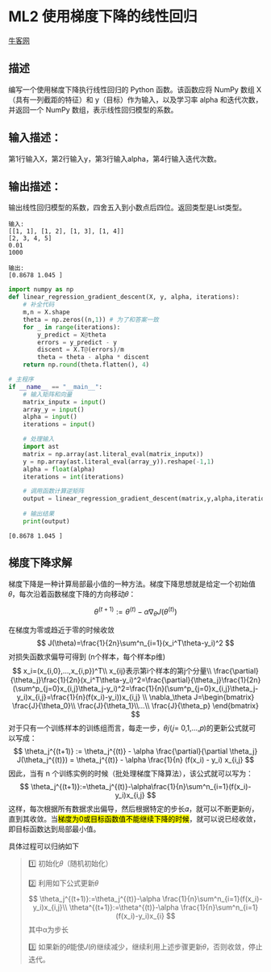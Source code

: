 # ML2 使用梯度下降的线性回归
[牛客网](https://www.nowcoder.com/practice/e9f12bb403f44847b44e287d5a71e56c?tpId=379&tqId=11118316&sourceUrl=%2Fexam%2Foj%3Fpage%3D1%26tab%3DAI%25E7%25AF%2587%26topicId%3D379)

## 描述
编写一个使用梯度下降执行线性回归的 Python 函数。该函数应将 NumPy 数组 X（具有一列截距的特征）和 y（目标）作为输入，以及学习率 alpha 和迭代次数，并返回一个 NumPy 数组，表示线性回归模型的系数。
## 输入描述：
第1行输入X，第2行输入y，第3行输入alpha，第4行输入迭代次数。

## 输出描述：
输出线性回归模型的系数，四舍五入到小数点后四位。返回类型是List类型。

```
输入:
[[1, 1], [1, 2], [1, 3], [1, 4]]
[2, 3, 4, 5]
0.01
1000

输出: 
[0.8678 1.045 ]
```


```python
import numpy as np
def linear_regression_gradient_descent(X, y, alpha, iterations):
    # 补全代码
    m,n = X.shape
    theta = np.zeros((n,1)) # 为了和答案一致
    for _ in range(iterations):
        y_predict = X@theta
        errors = y_predict - y
        discent = X.T@(errors)/m
        theta = theta - alpha * discent
    return np.round(theta.flatten(), 4)

# 主程序
if __name__ == "__main__":
    # 输入矩阵和向量
    matrix_inputx = input()
    array_y = input()
    alpha = input()
    iterations = input()

    # 处理输入
    import ast
    matrix = np.array(ast.literal_eval(matrix_inputx))
    y = np.array(ast.literal_eval(array_y)).reshape(-1,1)
    alpha = float(alpha)
    iterations = int(iterations)

    # 调用函数计算逆矩阵
    output = linear_regression_gradient_descent(matrix,y,alpha,iterations)
    
    # 输出结果
    print(output)


```

    [0.8678 1.045 ]


## 梯度下降求解

梯度下降是一种计算局部最小值的一种方法。梯度下降思想就是给定一个初始值𝜃，每次沿着函数梯度下降的方向移动𝜃：

$$
\theta^{(t+1)} := \theta^{(t)} - \alpha \nabla_{\theta} J(\theta^{(t)})
$$


在梯度为零或趋近于零的时候收敛
$$
J(\theta)=\frac{1}{2n}\sum^n_{i=1}(x_i^T\theta-y_i)^2
$$
对损失函数求偏导可得到 (n个样本，每个样本p维)
$$
x_i=(x_{i,0},...,x_{i,p})^T\\
x_{ij}表示第i个样本的第j个分量\\
\frac{\partial}{\theta_j}\frac{1}{2n}(x_i^T\theta-y_i)^2=\frac{\partial}{\theta_j}\frac{1}{2n}(\sum^p_{j=0}x_{i,j}\theta_j-y_i)^2=\frac{1}{n}(\sum^p_{j=0}x_{i,j}\theta_j-y_i)x_{i,j}=\frac{1}{n}(f(x_i)-y_i))x_{i,j}
\\
\nabla_\theta J=\begin{bmatrix}
\frac{J}{\theta_0}\\
\frac{J}{\theta_1}\\...\\
\frac{J}{\theta_p}
\end{bmatrix}
$$
对于只有一个训练样本的训练组而言，每走一步，𝜃𝑗(𝑗= 0,1,…,𝑝)的更新公式就可以写成：
$$
\theta_j^{(t+1)} := \theta_j^{(t)} - \alpha \frac{\partial}{\partial \theta_j} J(\theta_j^{(t)}) = \theta_j^{(t)} - \alpha \frac{1}{n} (f(x_i) - y_i) x_{i,j}
$$
因此，当有 n 个训练实例的时候（批处理梯度下降算法），该公式就可以写为：
$$
\theta_j^{(t+1)}:=\theta_j^{(t)}-\alpha\frac{1}{n}\sum^n_{i=1}(f(x_i)-y_i)x_{i,j}
$$
这样，每次根据所有数据求出偏导，然后根据特定的步长𝛼，就可以不断更新𝜃𝑗，直到其收敛。当<mark>梯度为0或目标函数值不能继续下降的时候</mark>，就可以说已经收敛，即目标函数达到局部最小值。

具体过程可以归纳如下

> :one: 初始化𝜃（随机初始化）
>
> :two: 利用如下公式更新𝜃
> $$
> \theta_j^{(t+1)}:=\theta_j^{(t)}-\alpha \frac{1}{n}\sum^n_{i=1}(f(x_i)-y_i)x_{i,j}\\
> \theta^{(t+1)}:=\theta^{(t)}-\alpha \frac{1}{n}\sum^n_{i=1}(f(x_i)-y_i)x_{i}
> $$
> 其中α为步长
>
> :three: 如果新的𝜃能使𝐽(𝜃)继续减少，继续利用上述步骤更新𝜃，否则收敛，停止迭代。
>


